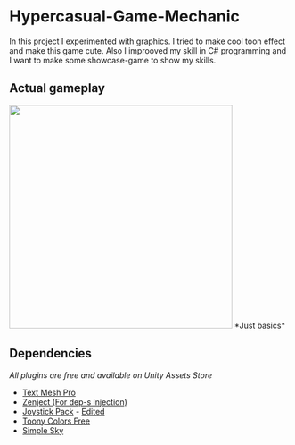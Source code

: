 # Hypercasual-Game-Mechanic
In this project I experimented with graphics. I tried to make cool toon effect and make this game cute. Also I improoved my skill in C# programming and I want to make some showcase-game to show my skills.


## Actual gameplay

<img src="https://res.cloudinary.com/duacljwr0/image/upload/v1645641866/moon-pioner-gameplay-small_hdji8k.gif" height=400px />
 *Just basics*
 
## Dependencies

*All plugins are free and available on Unity Assets Store*

* [Text Mesh Pro](https://docs.unity3d.com/Manual/com.unity.textmeshpro.html)
* [Zenject (For dep-s injection)](https://github.com/modesttree/Zenject)
* [Joystick Pack](https://assetstore.unity.com/packages/tools/input-management/joystick-pack-107631) - [Edited](https://github.com/cyberfrogg/Moon-Pioneer-Clone/commit/95d0fbf8d94e53b5ed961c601dac5d20724912e0#diff-6549085c3b10e4dba7696a52b7e4ead373dab4b8c49319ea33c45367a5814556)
* [Toony Colors Free](https://assetstore.unity.com/packages/vfx/shaders/toony-colors-free-3926)
* [Simple Sky](https://assetstore.unity.com/packages/3d/simple-sky-cartoon-assets-42373)